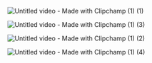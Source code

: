 ![Untitled video - Made with Clipchamp (1) (1)](https://github.com/Rizwans-github/Anime-analysis/assets/141806496/e41940b5-b7a8-43ef-b681-3c7b03e0ccb5)


![Untitled video - Made with Clipchamp (1) (3)](https://github.com/Rizwans-github/Anime-analysis/assets/141806496/dd9c59d9-ee01-4dbf-b4d9-d92dc5809876)





![Untitled video - Made with Clipchamp (1) (2)](https://github.com/Rizwans-github/Anime-analysis/assets/141806496/7fc15dcc-d408-4eb5-a5d8-1510f3fb97cd)


![Untitled video - Made with Clipchamp (1) (4)](https://github.com/Rizwans-github/Anime-analysis/assets/141806496/8ffd4e0b-39c6-4cc5-85d6-7b044b44be56)
